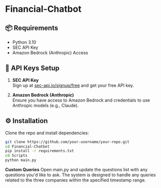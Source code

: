 # Financial-Chatbot

## 📦 Requirements
- Python 3.10
- SEC API Key
- Amazon Bedrock (Anthropic) Access

## 🔐 API Keys Setup

1. **SEC API Key**  
   Sign up at [sec-api.io/signup/free](https://sec-api.io/signup/free) and get your free API key.

2. **Amazon Bedrock (Anthropic)**  
   Ensure you have access to Amazon Bedrock and credentials to use Anthropic models (e.g., Claude).

## ⚙️ Installation

Clone the repo and install dependencies:

```bash
git clone https://github.com/your-username/your-repo.git
cd Financial-Chatbot
pip install -r requirements.txt
cd Scripts
python main.py
```

**Custom Queries**
    Open main.py and update the questions list with any questions you'd like to ask. The system is designed to handle any queries related to the three companies within the specified timestamp range.